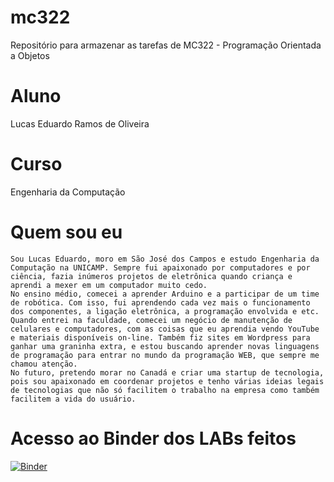 # mc322
Repositório para armazenar as tarefas de MC322 - Programação Orientada a Objetos

# Aluno
Lucas Eduardo Ramos de Oliveira

# Curso
Engenharia da Computação

# Quem sou eu
    Sou Lucas Eduardo, moro em São José dos Campos e estudo Engenharia da Computação na UNICAMP. Sempre fui apaixonado por computadores e por ciência, fazia inúmeros projetos de eletrônica quando criança e aprendi a mexer em um computador muito cedo.
    No ensino médio, comecei a aprender Arduino e a participar de um time de robótica. Com isso, fui aprendendo cada vez mais o funcionamento dos componentes, a ligação eletrônica, a programação envolvida e etc.
    Quando entrei na faculdade, comecei um negócio de manutenção de celulares e computadores, com as coisas que eu aprendia vendo YouTube e materiais disponíveis on-line. Também fiz sites em Wordpress para ganhar uma graninha extra, e estou buscando aprender novas linguagens de programação para entrar no mundo da programação WEB, que sempre me chamou atenção.
    No futuro, pretendo morar no Canadá e criar uma startup de tecnologia, pois sou apaixonado em coordenar projetos e tenho várias ideias legais de tecnologias que não só facilitem o trabalho na empresa como também facilitem a vida do usuário.
    
# Acesso ao Binder dos LABs feitos
[![Binder](https://mybinder.org/badge_logo.svg)](https://mybinder.org/v2/gh/lucaseduoli/mc322/HEAD)
